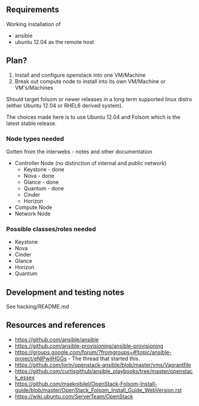 ## Requirements

Working installation of 

* ansible
* ubuntu 12.04 as the remote host

## Plan?

1. Install and configure openstack into one VM/Machine
1. Break out compute node to install into its own VM/Machine or VM's/Machines

Should target folsom or newer releases in a long term supported linux
distro (either Ubuntu 12.04 or RHEL6 derived system).

The choices made here is to use Ubuntu 12.04 and Folsom which is the latest
stable release.

### Node types needed

Gotten from the interwebs - notes and other documentation

* Controller Node (no distinction of internal and public network)
    - Keystone - done
    - Nova - done
    - Glance - done
    - Quantum - done
    - Cinder
    - Horizon
* Compute Node
* Network Node

### Possible classes/roles needed

* Keystone
* Nova
* Cinder
* Glance
* Horizon
* Quantum

## Development and testing notes

See hacking/README.md

## Resources and references

* <https://github.com/ansible/ansible>
* <https://github.com/ansible-provisioning/ansible-provisioning>
* <https://groups.google.com/forum/?fromgroups=#!topic/ansible-project/eNlPwjIHGGs> - The thread that started this.
* <https://github.com/lorin/openstack-ansible/blob/master/vms/Vagrantfile>
* <https://github.com/curtisgithub/ansible_playbooks/tree/master/openstack_essex>
* <https://github.com/mseknibilel/OpenStack-Folsom-Install-guide/blob/master/OpenStack_Folsom_Install_Guide_WebVersion.rst>
* <https://wiki.ubuntu.com/ServerTeam/OpenStack>
